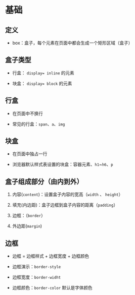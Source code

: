 # 基础

## 定义

*   box：盒子，每个元素在页面中都会生成一个矩形区域（盒子）

## 盒子类型

*   行盒： `display= inline` 的元素

*   块盒： `display= block` 的元素

## 行盒

*   在页面中不换行

*   常见的行盒：`span`、`a`、`img`

## 块盒

*   在页面中独占一行

*   浏览器默认样式表设置的块盒：容器元素、`h1`\~`h6`、`p`

## 盒子组成部分（由内到外）

1.  内容(`content`)：设置盒子内容的宽高（`width` 、 `height`）

2.  填充(内边距)：盒子边框到盒子内容的距离（`padding`）

3.  边框：（`border`）

4.  外边距(`margin`)

## 边框

*   边框 = 边框样式 + 边框宽度 + 边框颜色

*   边框演示：`border-style`

*   边框宽度：`border-widht`

*   边框颜色：`border-color` 默认是字体颜色
